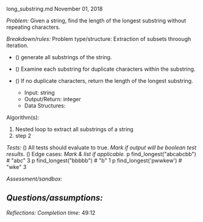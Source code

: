 long_substring.md
November 01, 2018

*Problem:*
Given a string, find the length of the longest substring without repeating characters.


*Breakdown/rules:*
    Problem type/structure: Extraction of subsets throough iteration.

- () generate all substrings of the string.
- () Examine each substring for duplicate characters within the substring.
- () If no duplicate characters, return the length of the longest substring.

    * Input: string
    * Output/Return: integer
    * Data Structures:

Algorithm(s):
1. Nested loop to extract all substrings of a string
2. step 2

*Tests:*
() All tests should evaluate to true. *Mark if output will be boolean test results.*
() Edge cases: *Mark & list if applicable.*
p find_longest("abcabcbb") # "abc" 3
p find_longest("bbbbb") # "b" 1
p find_longest('pwwkew') # "wke" 3



*Assessment/sandbox:*


*Questions/assumptions:*
- 


*Reflections:*
*Completion time:* 49:12
